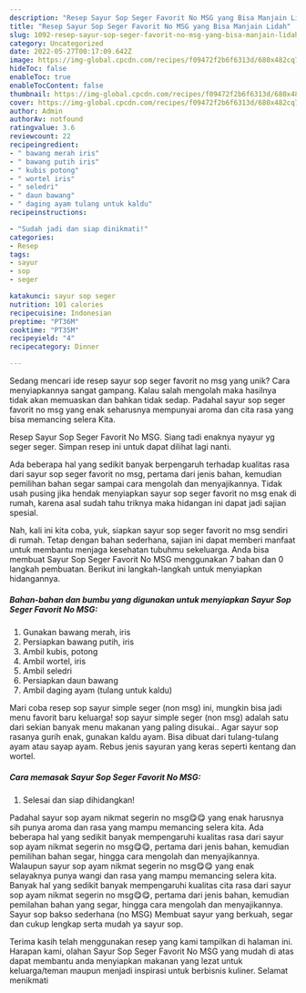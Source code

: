 ```yaml
---
description: "Resep Sayur Sop Seger Favorit No MSG yang Bisa Manjain Lidah"
title: "Resep Sayur Sop Seger Favorit No MSG yang Bisa Manjain Lidah"
slug: 1092-resep-sayur-sop-seger-favorit-no-msg-yang-bisa-manjain-lidah
category: Uncategorized
date: 2022-05-27T00:17:09.642Z
image: https://img-global.cpcdn.com/recipes/f09472f2b6f6313d/680x482cq70/sayur-sop-seger-favorit-no-msg-foto-resep-utama.jpg
hideToc: false
enableToc: true
enableTocContent: false
thumbnail: https://img-global.cpcdn.com/recipes/f09472f2b6f6313d/680x482cq70/sayur-sop-seger-favorit-no-msg-foto-resep-utama.jpg
cover: https://img-global.cpcdn.com/recipes/f09472f2b6f6313d/680x482cq70/sayur-sop-seger-favorit-no-msg-foto-resep-utama.jpg
author: Admin
authorAv: notfound
ratingvalue: 3.6
reviewcount: 22
recipeingredient:
- " bawang merah iris"
- " bawang putih iris"
- " kubis potong"
- " wortel iris"
- " seledri"
- " daun bawang"
- " daging ayam tulang untuk kaldu"
recipeinstructions:

- "Sudah jadi dan siap dinikmati!"
categories:
- Resep
tags:
- sayur
- sop
- seger

katakunci: sayur sop seger 
nutrition: 101 calories
recipecuisine: Indonesian
preptime: "PT36M"
cooktime: "PT35M"
recipeyield: "4"
recipecategory: Dinner

---
```





Sedang mencari ide resep sayur sop seger favorit no msg yang unik? Cara menyiapkannya sangat gampang. Kalau salah mengolah maka hasilnya tidak akan memuaskan dan bahkan tidak sedap. Padahal sayur sop seger favorit no msg yang enak seharusnya mempunyai aroma dan cita rasa yang bisa memancing selera Kita.





Resep Sayur Sop Seger Favorit No MSG. Siang tadi enaknya nyayur yg seger seger. Simpan resep ini untuk dapat dilihat lagi nanti.

Ada beberapa hal yang sedikit banyak berpengaruh terhadap kualitas rasa dari sayur sop seger favorit no msg, pertama dari jenis bahan, kemudian pemilihan bahan segar sampai cara mengolah dan menyajikannya. Tidak usah pusing jika hendak menyiapkan sayur sop seger favorit no msg enak di rumah, karena asal sudah tahu triknya maka hidangan ini dapat jadi sajian spesial.






Nah, kali ini kita coba, yuk, siapkan sayur sop seger favorit no msg sendiri di rumah. Tetap dengan bahan sederhana, sajian ini dapat memberi manfaat untuk membantu menjaga kesehatan tubuhmu sekeluarga. Anda bisa membuat Sayur Sop Seger Favorit No MSG menggunakan 7 bahan dan 0 langkah pembuatan. Berikut ini langkah-langkah untuk menyiapkan hidangannya.

<!--inarticleads1-->

##### Bahan-bahan dan bumbu yang digunakan untuk menyiapkan Sayur Sop Seger Favorit No MSG:

1. Gunakan  bawang merah, iris
1. Persiapkan  bawang putih, iris
1. Ambil  kubis, potong
1. Ambil  wortel, iris
1. Ambil  seledri
1. Persiapkan  daun bawang
1. Ambil  daging ayam (tulang untuk kaldu)


Mari coba resep sop sayur simple seger (non msg) ini, mungkin bisa jadi menu favorit baru keluarga! sop sayur simple seger (non msg) adalah satu dari sekian banyak menu makanan yang paling disukai.. Agar sayur sop rasanya gurih enak, gunakan kaldu ayam. Bisa dibuat dari tulang-tulang ayam atau sayap ayam. Rebus jenis sayuran yang keras seperti kentang dan wortel. 

<!--inarticleads2-->

##### Cara memasak Sayur Sop Seger Favorit No MSG:


1. Selesai dan siap dihidangkan!

Padahal sayur sop ayam nikmat segerin no msg😋😋 yang enak harusnya sih punya aroma dan rasa yang mampu memancing selera kita. Ada beberapa hal yang sedikit banyak mempengaruhi kualitas rasa dari sayur sop ayam nikmat segerin no msg😋😋, pertama dari jenis bahan, kemudian pemilihan bahan segar, hingga cara mengolah dan menyajikannya. Walaupun sayur sop ayam nikmat segerin no msg😋😋 yang enak selayaknya punya wangi dan rasa yang mampu memancing selera kita. Banyak hal yang sedikit banyak mempengaruhi kualitas cita rasa dari sayur sop ayam nikmat segerin no msg😋😋, pertama dari jenis bahan, kemudian pemilahan bahan yang segar, hingga cara mengolah dan menyajikannya. Sayur sop bakso sederhana (no MSG) Membuat sayur yang berkuah, segar dan cukup lengkap serta mudah ya sayur sop. 

Terima kasih telah menggunakan resep yang kami tampilkan di halaman ini. Harapan kami, olahan Sayur Sop Seger Favorit No MSG yang mudah di atas dapat membantu anda menyiapkan makanan yang lezat untuk keluarga/teman maupun menjadi inspirasi untuk berbisnis kuliner. Selamat menikmati
